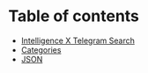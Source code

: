 # Table of contents

* [Intelligence X Telegram Search](README.md)
* [Categories](categories.md)
* [JSON](json.md)
